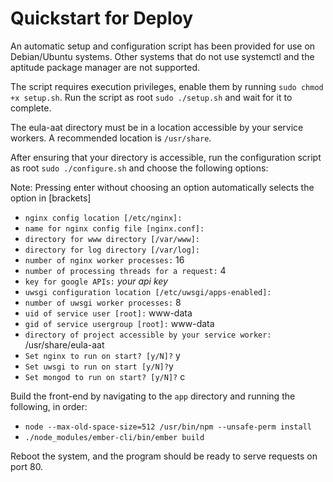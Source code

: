 # Quickstart for Deploy

An automatic setup and configuration script has been provided for use on Debian/Ubuntu systems.  Other systems that do not use systemctl and the aptitude package manager are not supported.

The script requires execution privileges, enable them by running `sudo chmod +x setup.sh`.
Run the script as root `sudo ./setup.sh` and wait for it to complete.

The eula-aat directory must be in a location accessible by your service workers.  A recommended location is `/usr/share`.

After ensuring that your directory is accessible, run the configuration script as root `sudo ./configure.sh` and choose the following options:

Note: Pressing enter without choosing an option automatically selects the option in [brackets]

* `nginx config location [/etc/nginx]:`
* `name for nginx config file [nginx.conf]:`
* `directory for www directory [/var/www]:`
* `directory for log directory [/var/log]:`
* `number of nginx worker processes:` 16
* `number of processing threads for a request:` 4
* `key for google APIs:` *your api key*
* `uwsgi configuration location [/etc/uwsgi/apps-enabled]:` 
* `number of uwsgi worker processes:`  8
* `uid of service user [root]:` www-data
* `gid of service usergroup [root]:` www-data
* `directory of project accessible by your service worker:` /usr/share/eula-aat
* `Set nginx to run on start? [y/N]?` y
* `Set uwsgi to run on start [y/N]?`y
* `Set mongod to run on start? [y/N]?` c

Build the front-end by navigating to the `app` directory and running the following, in order:
* `node --max-old-space-size=512 /usr/bin/npm --unsafe-perm install`
* `./node_modules/ember-cli/bin/ember build`

Reboot the system, and the program should be ready to serve requests on port 80.


